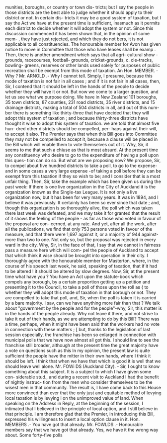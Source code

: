 munities, boroughs, or country or town dis- tricts; but I say the people in those districts are the best able to judge whether it should apply to their district or not. In certain dis- tricts it may be a good system of taxation, but I say the Act we have at the present time is sufficient, inasmuch as it permits each district to decide whether it will adopt the system or not. Since this discussion commenced it has been shown that, in the opinion of some mem- , they have just rejected, and which they do not bers, it is not applicable to all constituencies. The honourable member for Avon has given notice to move in Committee that those who have leases shall be examp . Then, there is another amendment which says that all agri- cultural show - grounds, racecourses, football- grounds, cricket-grounds, c. cle-tracks, bowling- greens, reserves or other lands used solely for purposes of public recreation shall be exempt from this mode of taxation. An Hon. MEMBER. - Why ? Mr. ARNOLD .- Why I cannot tell. Simply, I presume, because this mode of taxation is not fair in all cases ; and if it is not fair in all cases, then, Sir, I contend that it should be left in the hands of the people to decide whether they will have it or not. But now we come to a larger question, and let us see what we purpose doing. We have in New Zealand 101 boroughs, 35 town districts, 87 counties, 231 road districts, 35 river districts, and 15 drainage districts, making a total of 504 districts in all, and out of this num- ber there is something like thirty-three that have decided that they will adopt this system of taxation ; and because thirty-three districts have thought it wise to adopt this system of taxation. we are told that almost five hun- dred other districts should be compelled, per- haps against their will, to accept it also. The Premier says that when this Bill goes into Committee they may not be compelled to accept it, because a clause will be placed in the Bill which will enable them to vote themselves out of it. Why, Sir, it seems to me that such a chiuse as that is most absurd. At the present time any constituency who desire to go to the expenditure of having a poll upon this ques- tion can do so. But what are we proposing now? We propose, Sir, to compel about five hundred districts to take a poll, to go to the expense-and in some cases a very large expense -of taking a poll before they can be exempt from this taxation if they so wish to be; and I consider that is a most unfair thing. Then, Sir, take the example which has been given us during the past week: If there is one live organization in the City of Auckland it is the organization known as the Single-tax League. It is not only a live organization now, but it has been for very many years. It was in 1894, and I believe it was previously. It certainly has been so ever since that date ; and, though this organization is so thoroughly alive, the poll which was taken there last week was defeated, and we may take it for granted that the result of it shows the feeling of the people - as far as those who voted in favour of the proposal are con- cerned, at any rate. And yet, after all the work, after all the publications, we find that only 753 persons voted in favour of the measure, and that there were 1,697 against it, or a majority of 944 against-more than two to one. Not only so, but the proposal was rejected in every ward in the city. Why, Sir, in the face of that, I say that we cannot in fairness pass a measure here which will com- pel the people of Auckland to accept that which think it wise should be brought into operation in their city. I thoroughly agree with the honourable member for Masterton, where, in the course of his speech last week, he said, speaking of taxation, that if it had to be altered ! it should be altered by slow degrees. Now, Sir, at the present time what have you ? You have an Act upon the statute-book which compels any borough, by a certain proportion getting up a petition and presenting it to the Council, to take a poll of those upon the roll as { to whether they will adopt this mode of taxation in that borough or not. They are compelled to take that poll, and, Sir, when the poll is taken it is carried by a bare majority. I sav, can we have anything more fair than that ? We talk about "government by the people and for the people"-why, Sir, this matter is in the hands of the people already. Why not leave it there, and not strive to take it out of their hands, as we are attempting to do by this Bill? There was a time, perhaps, when it might have been said that the workers had no vote in connection with these matters ; [ but, thanks to the legislation of last session especially, the franchise has been so enlarged in connection with municipal polls that we have now almost all got this. I should line to see the franchise still broader, although at the present time the great majority have a vote on questions such as this In my opinion, the present law is quite sufficient the people have the mitter in their own hands, where I think it should be left. I think that when we have that which is good it is well that we should leave well alone. Mr. FOWi DS (Auckland City). - Sir, I ought to know something about this subject. It is a subject to which I have given some con- siderable stud., and during a recent visit to Auckland I had the benefit of nightly instruc- tion from the men who consider themselves to be the wisest men in that community. The result is, I have come back to this House more convinced than ever that the only just and equitable method of levying local taxation is by levying i on the unimproved value of land. When speaking on the Address in Reply, at the beginning of the session, I intimated that I believed in the principle of local option, and I still believe in that principle. I am therefore glad that the Premier, in introducing this Bill, expressed his willingness to insert a local option clause in it. Hon. MEMBERS .- You have got that already. Mr. FOWLDS .- Honourable members say that we have got that already. Yes, we have it the wrong way about. Some forty-five polls 